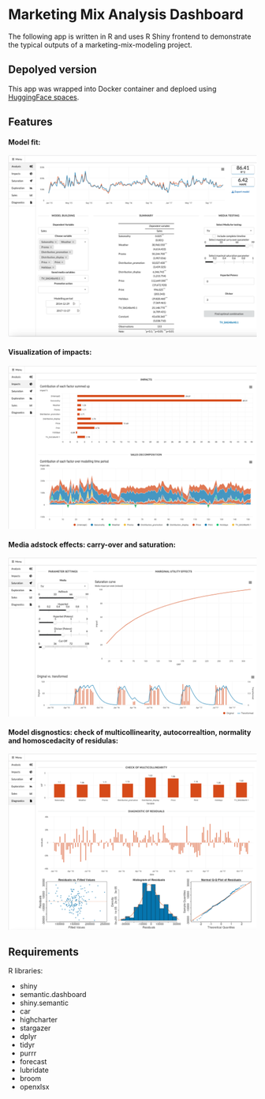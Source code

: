 # Marketing Mix Analysis Dashboard 
The following app is written in R and uses R Shiny frontend to demonstrate the typical outputs of a marketing-mix-modeling project. 

## Depolyed version
This app was wrapped into Docker container and deploed using [HuggingFace spaces](https://huggingface.co/spaces/allayarovnael/marketing_app).

## Features


#### Model fit:
<img src="https://github.com/allayarovnael/marketing_dashboard/blob/main/images/model_fit.png">


#### Visualization of impacts:
<img src="https://github.com/allayarovnael/marketing_dashboard/blob/main/images/impacts.png">


#### Media adstock effects: carry-over and saturation:
<img src="https://github.com/allayarovnael/marketing_dashboard/blob/main/images/media_adstock.png">


#### Model disgnostics: check of multicollinearity, autocorrealtion, normality and homoscedacity of residulas:
<img src="https://github.com/allayarovnael/marketing_dashboard/blob/main/images/diagnostics.png">


## Requirements
R libraries:
<ul>
<li>shiny</li>
<li>semantic.dashboard</li>
<li>shiny.semantic</li>
<li>car</li>
<li>highcharter</li>
<li>stargazer</li>
<li>dplyr</li>
<li>tidyr</li>
<li>purrr</li>
<li>forecast</li>
<li>lubridate</li>
<li>broom</li>
<li>openxlsx</li>
</ul>

